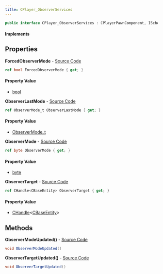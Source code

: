 ```yaml
---
title: CPlayer_ObserverServices
---
```


```csharp
public interface CPlayer_ObserverServices : CPlayerPawnComponent, ISchemaClass<CPlayerPawnComponent>, ISchemaClass<CPlayer_ObserverServices>, ISchemaField, ISchemaClass, INativeHandle
```

#### Implements

## Properties

**ForcedObserverMode** - [Source Code](https://github.com/swiftly-solution/swiftlys2/blob/master/managed/src/SwiftlyS2.Generated/Schemas/Interfaces/CPlayer_ObserverServices.cs#L22)

```csharp
ref bool ForcedObserverMode { get; }
```

#### Property Value

- [bool](https://learn.microsoft.com/dotnet/api/system.boolean)

**ObserverLastMode** - [Source Code](https://github.com/swiftly-solution/swiftlys2/blob/master/managed/src/SwiftlyS2.Generated/Schemas/Interfaces/CPlayer_ObserverServices.cs#L20)

```csharp
ref ObserverMode_t ObserverLastMode { get; }
```

#### Property Value

- [ObserverMode_t](/docs/api/shared/schemadefinitions/observermode_t)

**ObserverMode** - [Source Code](https://github.com/swiftly-solution/swiftlys2/blob/master/managed/src/SwiftlyS2.Generated/Schemas/Interfaces/CPlayer_ObserverServices.cs#L16)

```csharp
ref byte ObserverMode { get; }
```

#### Property Value

- [byte](https://learn.microsoft.com/dotnet/api/system.byte)

**ObserverTarget** - [Source Code](https://github.com/swiftly-solution/swiftlys2/blob/master/managed/src/SwiftlyS2.Generated/Schemas/Interfaces/CPlayer_ObserverServices.cs#L18)

```csharp
ref CHandle<CBaseEntity> ObserverTarget { get; }
```

#### Property Value

- [CHandle](/docs/api/shared/natives/chandle-1)<[CBaseEntity](/docs/api/shared/schemadefinitions/cbaseentity)>

## Methods

**ObserverModeUpdated()** - [Source Code](https://github.com/swiftly-solution/swiftlys2/blob/master/managed/src/SwiftlyS2.Generated/Schemas/Interfaces/CPlayer_ObserverServices.cs#L24)

```csharp
void ObserverModeUpdated()
```

**ObserverTargetUpdated()** - [Source Code](https://github.com/swiftly-solution/swiftlys2/blob/master/managed/src/SwiftlyS2.Generated/Schemas/Interfaces/CPlayer_ObserverServices.cs#L25)

```csharp
void ObserverTargetUpdated()
```

